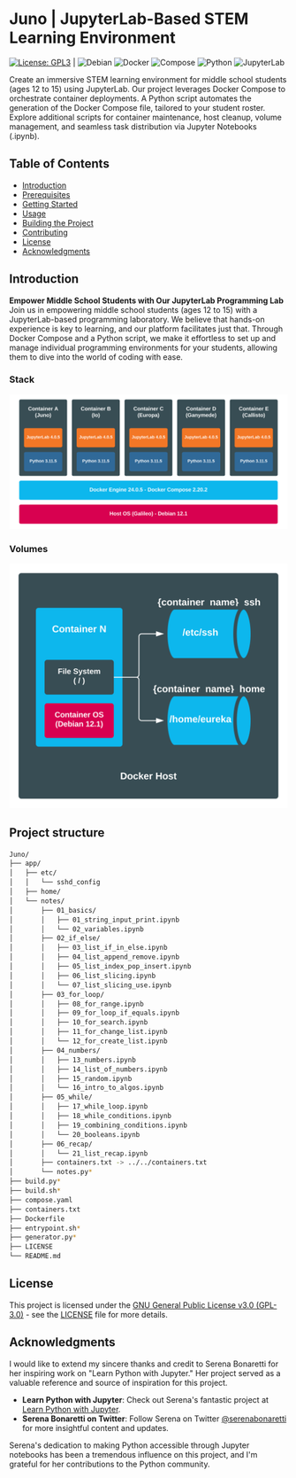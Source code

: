 # Juno | JupyterLab-Based STEM Learning Environment
[![License: GPL3](https://img.shields.io/badge/License-GPLv3-bd0000.svg)](https://raw.githubusercontent.com/incognia/Juno/main/LICENSE) | ![Debian](https://img.shields.io/badge/Debian-v12.1-d80150.svg) ![Docker](https://img.shields.io/badge/Docker-v24.0.5-0db7ed.svg) ![Compose](https://img.shields.io/badge/Compose-v2.20.2-0db7ed.svg) ![Python](https://img.shields.io/badge/Python-v3.11.5-306998.svg) ![JupyterLab](https://img.shields.io/badge/JupyterLab-v4.0.5-f37726.svg)

Create an immersive STEM learning environment for middle school students (ages 12 to 15) using JupyterLab. Our project leverages Docker Compose to orchestrate container deployments. A Python script automates the generation of the Docker Compose file, tailored to your student roster. Explore additional scripts for container maintenance, host cleanup, volume management, and seamless task distribution via Jupyter Notebooks (.ipynb).

## Table of Contents

- [Introduction](#introduction)
- [Prerequisites](#prerequisites)
- [Getting Started](#getting-started)
- [Usage](#usage)
- [Building the Project](#building-the-project)
- [Contributing](#contributing)
- [License](#license)
- [Acknowledgments](#acknowledgments)

## Introduction

**Empower Middle School Students with Our JupyterLab Programming Lab** Join us in empowering middle school students (ages 12 to 15) with a JupyterLab-based programming laboratory. We believe that hands-on experience is key to learning, and our platform facilitates just that. Through Docker Compose and a Python script, we make it effortless to set up and manage individual programming environments for your students, allowing them to dive into the world of coding with ease.

### Stack

![Juno Docker Stack](https://raw.githubusercontent.com/incognia/Juno/main/.assets/junoStack.svg)

### Volumes

![Juno Volumes](https://raw.githubusercontent.com/incognia/Juno/main/.assets/junoVolumes.svg)

## Project structure

```bash
Juno/
├── app/
│   ├── etc/
│   │   └── sshd_config
│   ├── home/
│   └── notes/
│       ├── 01_basics/
│       │   ├── 01_string_input_print.ipynb
│       │   └── 02_variables.ipynb
│       ├── 02_if_else/
│       │   ├── 03_list_if_in_else.ipynb
│       │   ├── 04_list_append_remove.ipynb
│       │   ├── 05_list_index_pop_insert.ipynb
│       │   ├── 06_list_slicing.ipynb
│       │   └── 07_list_slicing_use.ipynb
│       ├── 03_for_loop/
│       │   ├── 08_for_range.ipynb
│       │   ├── 09_for_loop_if_equals.ipynb
│       │   ├── 10_for_search.ipynb
│       │   ├── 11_for_change_list.ipynb
│       │   └── 12_for_create_list.ipynb
│       ├── 04_numbers/
│       │   ├── 13_numbers.ipynb
│       │   ├── 14_list_of_numbers.ipynb
│       │   ├── 15_random.ipynb
│       │   └── 16_intro_to_algos.ipynb
│       ├── 05_while/
│       │   ├── 17_while_loop.ipynb
│       │   ├── 18_while_conditions.ipynb
│       │   ├── 19_combining_conditions.ipynb
│       │   └── 20_booleans.ipynb
│       ├── 06_recap/
│       │   └── 21_list_recap.ipynb
│       ├── containers.txt -> ../../containers.txt
│       └── notes.py*
├── build.py*
├── build.sh*
├── compose.yaml
├── containers.txt
├── Dockerfile
├── entrypoint.sh*
├── generator.py*
├── LICENSE
└── README.md
```
## License

This project is licensed under the [GNU General Public License v3.0 (GPL-3.0)](https://www.gnu.org/licenses/gpl-3.0.html) - see the [LICENSE](https://raw.githubusercontent.com/incognia/Juno/main/LICENSE) file for more details.

## Acknowledgments

I would like to extend my sincere thanks and credit to Serena Bonaretti for her inspiring work on "Learn Python with Jupyter." Her project served as a valuable reference and source of inspiration for this project.

- **Learn Python with Jupyter**: Check out Serena's fantastic project at [Learn Python with Jupyter](https://learnpythonwithjupyter.com/).
- **Serena Bonaretti on Twitter**: Follow Serena on Twitter [@serenabonaretti](https://twitter.com/serenabonaretti) for more insightful content and updates.

Serena's dedication to making Python accessible through Jupyter notebooks has been a tremendous influence on this project, and I'm grateful for her contributions to the Python community.
